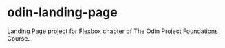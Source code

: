 # odin-landing-page
Landing Page project for Flexbox chapter of The Odin Project Foundations Course.
